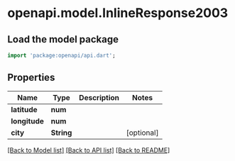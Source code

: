 # openapi.model.InlineResponse2003

## Load the model package
```dart
import 'package:openapi/api.dart';
```

## Properties
Name | Type | Description | Notes
------------ | ------------- | ------------- | -------------
**latitude** | **num** |  | 
**longitude** | **num** |  | 
**city** | **String** |  | [optional] 

[[Back to Model list]](../README.md#documentation-for-models) [[Back to API list]](../README.md#documentation-for-api-endpoints) [[Back to README]](../README.md)


